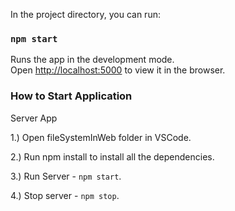 
In the project directory, you can run:

### `npm start`

Runs the app in the development mode.<br>
Open [http://localhost:5000](http://localhost:5000) to view it in the browser.


### How to Start Application

Server App

   1.) Open fileSystemInWeb folder in VSCode.
   
   2.) Run npm install to install all the dependencies.

   3.) Run Server - `npm start`.

   4.) Stop server - `npm stop`.
